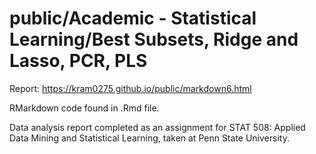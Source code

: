 # public/Academic - Statistical Learning/Best Subsets, Ridge and Lasso, PCR, PLS

Report: https://kram0275.github.io/public/markdown6.html

RMarkdown code found in .Rmd file.

Data analysis report completed as an assignment for STAT 508: Applied Data Mining and Statistical Learning, taken at Penn State University.
